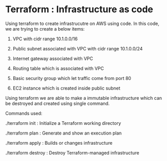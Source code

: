 # Terraform : Infrastructure as code
Using terraform to create infrastrucutre on AWS using code. In this code, we are trying to create a below items:

1. VPC with cidr range 10.1.0.0/16

2. Public subnet associated with VPC with cidr range 10.1.0.0/24

3. Internet gateway associated with VPC

4. Routing table which is associated with VPC

5. Basic security group which let traffic come from port 80

6. EC2 instance which is created inside public subnet

Using terraform we are able to make a immutable infrastructure which can be destroyed and created using single command.

Commands used:

./terraform init : Initialize a Terraform working directory

./terraform plan : Generate and show an execution plan

./terraform apply : Builds or changes infrastructure

./terraform destroy : Destroy Terraform-managed infrastructure
